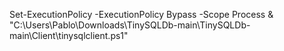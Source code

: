 Set-ExecutionPolicy -ExecutionPolicy Bypass -Scope Process
& "C:\Users\Pablo\Downloads\TinySQLDb-main\TinySQLDb-main\Client\tinysqlclient.ps1"

